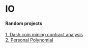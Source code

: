 # IO
#### Random projects

[1. Dash coin mining contract analysis](https://mybinder.org/v2/gh/prteek/IO/master?filepath=genesis_metrics.ipynb)  
[2. Personal Polynomial](https://mybinder.org/v2/gh/prteek/IO/master?filepath=PersonalPolynomial.ipynb)  
